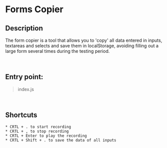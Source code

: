 # Forms Copier

## Description

The form copier is a tool that allows you to 'copy' all data entered in inputs, textareas and selects and save them in localStorage, avoiding filling out a large form several times during the testing period.

<br/>

## Entry point:
    
> index.js

<br/>

## Shortcuts
    * CRTL + . to start recording
    * CRTL + , to stop recording
    * CRTL + Enter to play the recording
    * CRTL + Shift + . to save the data of all inputs
